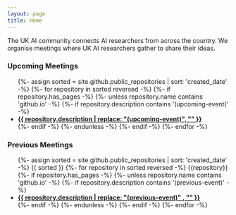 ```yaml
---
layout: page
title: Home
---
```


The UK AI community connects AI researchers from across the country. We organise meetings where UK AI researchers gather to share their ideas.

<h3>Upcoming Meetings</h3>

<ul>
{%- assign sorted = site.github.public_repositories | sort: 'created_date' -%}
{%- for repository in sorted reversed -%}
  {%- if repository.has_pages -%}
    {%- unless repository.name contains 'github.io' -%}
      {%- if repository.description contains '(upcoming-event)' -%}
        <li>
          <a href="{{ repository.name | prepend: site.baseurlsite }}" target="_blank"><b>{{ repository.description | replace: "(upcoming-event)", "" }}</b></a>
        </li>
      {%- endif -%}
    {%- endunless -%}
  {%- endif -%}
{%- endfor -%}
</ul>

<h3>Previous Meetings</h3>

<ul>
{%- assign sorted = site.github.public_repositories | sort: 'created_date' -%}
{{ sorted }}
{%- for repository in sorted reversed -%}
  {{repository}}
  {%- if repository.has_pages -%}
    {%- unless repository.name contains 'github.io' -%}
      {%- if repository.description contains '(previous-event)' -%}
        <li>
          <a href="{{ repository.name | prepend: site.baseurlsite }}" target="_blank"><b>{{ repository.description | replace: "(previous-event)" , "" }}</b></a>
        </li>
      {%- endif -%}
    {%- endunless -%}
  {%- endif -%}
{%- endfor -%}
</ul>

